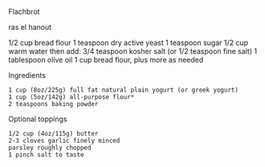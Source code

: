 Flachbrot

ras el hanout

1/2 cup bread flour
1 teaspoon dry active yeast
1 teaspoon sugar
1/2 cup warm water
then add:
3/4 teaspoon kosher salt (or 1/2 teaspoon fine salt)
1 tablespoon olive oil
1 cup bread flour, plus more as needed



Ingredients

    1 cup (8oz/225g) full fat natural plain yogurt (or greek yogurt)
    1 cup (5oz/142g) all-purpose flour*
    2 teaspoons baking powder

Optional toppings

    1/2 cup (4oz/115g) butter
    2-3 cloves garlic finely minced
    parsley roughly chopped
    1 pinch salt to taste


